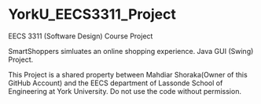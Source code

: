 # YorkU_EECS3311_Project
EECS 3311 (Software Design) Course Project

SmartShoppers simluates an online shopping experience.
Java GUI (Swing) Project.

This Project is a shared property between Mahdiar Shoraka(Owner of this GitHub Account) and the EECS department of Lassonde School of Engineering at York University. 
Do not use the code without permission.  
